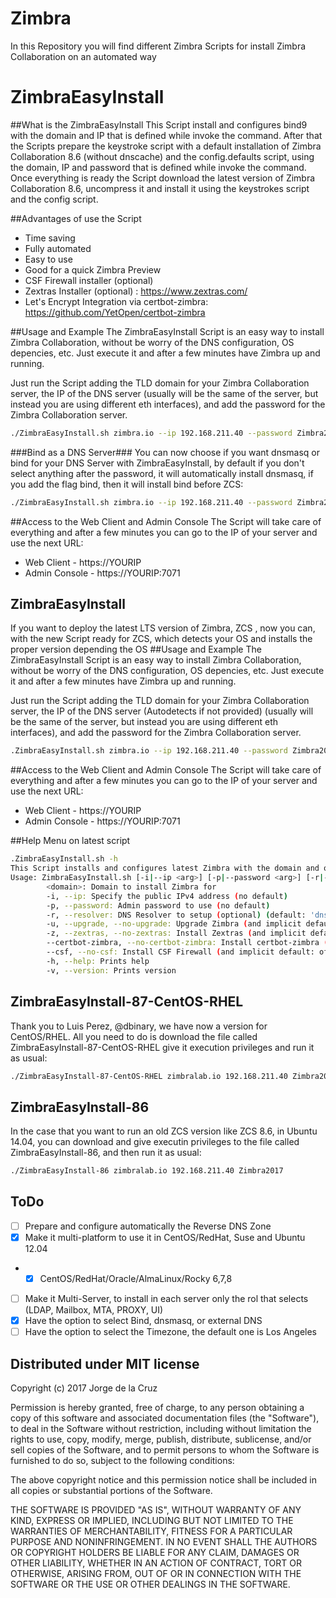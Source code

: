 # Zimbra
In this Repository you will find different Zimbra Scripts for install Zimbra Collaboration on an automated way

# ZimbraEasyInstall
##What is the ZimbraEasyInstall
This Script install and configures bind9 with the domain and IP that is defined while invoke the command. After that the Scripts prepare the keystroke script with a default installation of Zimbra Collaboration 8.6 (without dnscache) and the config.defaults script, using the domain, IP and password that is defined while invoke the command. Once everything is ready the Script download the latest version of Zimbra Collaboration 8.6, uncompress it and install it using the keystrokes script and the config script.

##Advantages of use the Script
 * Time saving
 * Fully automated
 * Easy to use
 * Good for a quick Zimbra Preview
 * CSF Firewall installer (optional)
 * Zextras Installer (optional) : https://www.zextras.com/
 * Let's Encrypt Integration via certbot-zimbra: https://github.com/YetOpen/certbot-zimbra

##Usage and Example
The ZimbraEasyInstall Script is an easy way to install Zimbra Collaboration, without be worry of the DNS configuration, OS depencies, etc. Just execute it and after a few minutes have Zimbra up and running.

Just run the Script adding the TLD domain for your Zimbra Collaboration server, the IP of the DNS server (usually will be the same of the server, but instead you are using different eth interfaces), and add the password for the Zimbra Collaboration server.
```bash
./ZimbraEasyInstall.sh zimbra.io --ip 192.168.211.40 --password Zimbra2017
```
###Bind as a DNS Server###
You can now choose if you want dnsmasq or bind for your DNS Server with ZimbraEasyInstall, by default if you don't select anything after the password, it will automatically install dnsmasq, if you add the flag bind, then it will install bind before ZCS:
```bash
./ZimbraEasyInstall.sh zimbra.io --ip 192.168.211.40 --password Zimbra2017 --resolver bind
```
##Access to the Web Client and Admin Console
The Script will take care of everything and after a few minutes you can go to the IP of your server and use the next URL:
 * Web Client - https://YOURIP
 * Admin Console - https://YOURIP:7071

## ZimbraEasyInstall
If you want to deploy the latest LTS version of Zimbra, ZCS , now you can, with the new Script ready for ZCS, which detects your OS and installs the proper version depending the OS
##Usage and Example
The ZimbraEasyInstall Script is an easy way to install Zimbra Collaboration, without be worry of the DNS configuration, OS depencies, etc. Just execute it and after a few minutes have Zimbra up and running.

Just run the Script adding the TLD domain for your Zimbra Collaboration server, the IP of the DNS server (Autodetects if not provided) (usually will be the same of the server, but instead you are using different eth interfaces), and add the password for the Zimbra Collaboration server.
```bash
.ZimbraEasyInstall.sh zimbra.io --ip 192.168.211.40 --password Zimbra2017
```
##Access to the Web Client and Admin Console
The Script will take care of everything and after a few minutes you can go to the IP of your server and use the next URL:
 * Web Client - https://YOURIP
 * Admin Console - https://YOURIP:7071

##Help Menu on latest script
```bash
.ZimbraEasyInstall.sh -h
This Script installs and configures latest Zimbra with the domain and optionally provided ip,password,resolvers that are provided
Usage: ZimbraEasyInstall.sh [-i|--ip <arg>] [-p|--password <arg>] [-r|--resolver <arg>] [-u|--(no-)upgrade] [-z|--(no-)zextras] [--(no-)certbot-zimbra] [--(no-)csf] [-h|--help] [-v|--version] <domain>
        <domain>: Domain to install Zimbra for
        -i, --ip: Specify the public IPv4 address (no default)
        -p, --password: Admin password to use (no default)
        -r, --resolver: DNS Resolver to setup (optional) (default: 'dnsmasq')
        -u, --upgrade, --no-upgrade: Upgrade Zimbra (and implicit default: off) (off by default)
        -z, --zextras, --no-zextras: Install Zextras (and implicit default: off) (off by default)
        --certbot-zimbra, --no-certbot-zimbra: Install certbot-zimbra (and implicit default: off) (off by default)
        --csf, --no-csf: Install CSF Firewall (and implicit default: off) (off by default)
        -h, --help: Prints help
        -v, --version: Prints version
```



## ZimbraEasyInstall-87-CentOS-RHEL
Thank you to Luis Perez, @dbinary, we have now a version for CentOS/RHEL. All you need to do is download the file called ZimbraEasyInstall-87-CentOS-RHEL give it execution privileges and run it as usual:
```bash
./ZimbraEasyInstall-87-CentOS-RHEL zimbralab.io 192.168.211.40 Zimbra2017
```

## ZimbraEasyInstall-86
In the case that you want to run an old ZCS version like ZCS 8.6, in Ubuntu 14.04, you can download and give executin privileges to the file called ZimbraEasyInstall-86, and then run it as usual:
```bash
./ZimbraEasyInstall-86 zimbralab.io 192.168.211.40 Zimbra2017
```

## ToDo
- [ ] Prepare and configure automatically the Reverse DNS Zone
- [X] Make it multi-platform to use it in CentOS/RedHat, Suse and Ubuntu 12.04
- - [x] CentOS/RedHat/Oracle/AlmaLinux/Rocky 6,7,8
- [ ] Make it Multi-Server, to install in each server only the rol that selects (LDAP, Mailbox, MTA, PROXY, UI)
- [x] Have the option to select Bind, dnsmasq, or external DNS
- [ ] Have the option to select the Timezone, the default one is Los Angeles

## Distributed under MIT license
Copyright (c) 2017 Jorge de la Cruz

Permission is hereby granted, free of charge, to any person obtaining a copy of this software and associated documentation files (the "Software"), to deal in the Software without restriction, including without limitation the rights to use, copy, modify, merge, publish, distribute, sublicense, and/or sell copies of the Software, and to permit persons to whom the Software is furnished to do so, subject to the following conditions:

The above copyright notice and this permission notice shall be included in all copies or substantial portions of the Software.

THE SOFTWARE IS PROVIDED "AS IS", WITHOUT WARRANTY OF ANY KIND, EXPRESS OR IMPLIED, INCLUDING BUT NOT LIMITED TO THE WARRANTIES OF MERCHANTABILITY, FITNESS FOR A PARTICULAR PURPOSE AND NONINFRINGEMENT. IN NO EVENT SHALL THE AUTHORS OR COPYRIGHT HOLDERS BE LIABLE FOR ANY CLAIM, DAMAGES OR OTHER LIABILITY, WHETHER IN AN ACTION OF CONTRACT, TORT OR OTHERWISE, ARISING FROM, OUT OF OR IN CONNECTION WITH THE SOFTWARE OR THE USE OR OTHER DEALINGS IN THE SOFTWARE.
